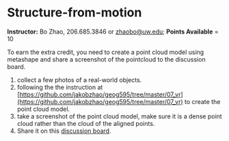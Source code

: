 # Structure-from-motion

**Instructor:** Bo Zhao, 206.685.3846 or zhaobo@uw.edu; **Points Available** = 10

To earn the extra credit, you need to create a point cloud model using metashape and share a screenshot of the pointcloud to the discussion board.

1. collect a few photos of a real-world objects.
2. following the the instruction at [https://github.com/jakobzhao/geog595/tree/master/07_vr](https://github.com/jakobzhao/geog595/tree/master/07_vr) to create the point cloud model.
3. take a screenshot of the point cloud model, make sure it is a dense point cloud rather than the cloud of the aligned points.
4. Share it on this [discussion board](https://canvas.uw.edu/courses/1612951/discussion_topics/7916103).
